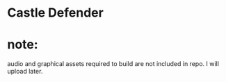 # Castle Defender

# note:
audio and graphical assets required to build are not included in repo.
I will upload later.
